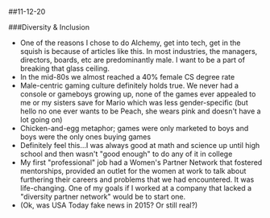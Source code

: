 ##11-12-20

###Diversity & Inclusion
- One of the reasons I chose to do Alchemy, get into tech, get in the squish is because of articles like this. In most industries, the managers, directors, boards, etc are predominantly male. I want to be a part of breaking that glass ceiling.
- In the mid-80s we almost reached a 40% female CS degree rate 
- Male-centric gaming culture definitely holds true. We never had a console or gameboys growing up, none of the games ever appealed to me or my sisters save for Mario which was less gender-specific (but hello no one ever wants to be Peach, she wears pink and doesn't have a lot going on)
- Chicken-and-egg metaphor; games were only marketed to boys and boys were the only ones buying games
- Definitely feel this...I was always good at math and science up until high school and then wasn't "good enough" to do any of it in college
- My first "professional" job had a Women's Partner Network that fostered mentorships, provided an outlet for the women at work to talk about furthering their careers and problems that we had encountered. It was life-changing. One of my goals if I worked at a company that lacked a "diversity partner network" would be to start one.
- (Ok, was USA Today fake news in 2015? Or still real?)
